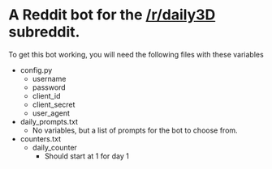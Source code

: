 # A Reddit bot for the [/r/daily3D](reddit.com/r/Daily3D) subreddit.

To get this bot working, you will need the following files with these variables
* config.py
  - username
  - password
  - client_id
  - client_secret
  - user_agent
* daily_prompts.txt
  - No variables, but a list of prompts for the bot to choose from.
* counters.txt
  - daily_counter
    - Should start at 1 for day 1
